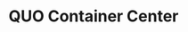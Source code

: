 ---
title: "QUO Container Center"
url: /ingeniero-maschwitz/quo-container-center/
shop: Einkaufszentrum
---